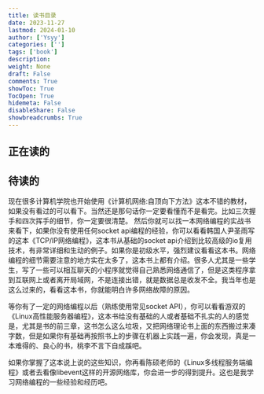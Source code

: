 ```yaml
---
title: 读书目录
date: 2023-11-27
lastmod: 2024-01-10
author: ['Ysyy']
categories: ['']
tags: ['book']
description: 
weight: None
draft: False
comments: True
showToc: True
TocOpen: True
hidemeta: False
disableShare: False
showbreadcrumbs: True
---
```

## 正在读的

## 待读的

现在很多计算机学院也开始使用《计算机网络:自顶向下方法》这本不错的教材，如果没有看过的可以看下。当然还是那句话你一定要看懂而不是看完。比如三次握手和四次挥手的细节，你一定要很清楚。
然后你就可以找一本网络编程的实战书来看下，如果你没有使用任何socket api编程的经验，你可以看看韩国人尹圣雨写的这本《TCP/IP网络编程》，这本书从基础的socket api介绍到比较高级的io复用技术，有非常详细和生动的例子。如果你是初级水平，强烈建议看看这本书。网络编程的细节需要注意的地方实在太多了，这本书上都有介绍。很多人尤其是一些学生，写了一些可以相互聊天的小程序就觉得自己熟悉网络通信了，但是这类程序拿到互联网上或者离开局域网，不是连接出错，就是数据总是收发不全。我当年也是这么过来的，看看这本书，你就能明白许多网络故障的原因。

等你有了一定的网络编程以后（熟练使用常见socket API），你可以看看游双的《Linux高性能服务器编程》，这本书给没有基础的人或者基础不扎实的人的感觉是，尤其是书的前三章，这书怎么这么垃圾，又把网络理论书上面的东西搬过来凑字数，但是如果你有基础再按照书上的步骤在机器上实践一遍，你会发现，真是一本难得的、良心的书，桃李不言下自成蹊吧。

如果你掌握了这本说上说的这些知识，你再看陈硕老师的《Linux多线程服务端编程》或者去看像libevent这样的开源网络库，你会进一步的得到提升。这也是我学习网络编程的一些经验和经历吧。